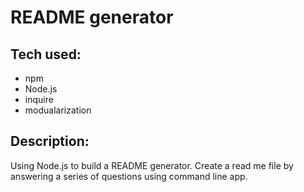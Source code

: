# README generator

## Tech used: 
- npm
- Node.js
- inquire
- modualarization

## Description: 
Using Node.js to build a README generator. Create a read me file by answering a series of questions using command line app. 


